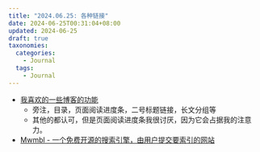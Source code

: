 ```yaml
---
title: "2024.06.25: 各种链接"
date: 2024-06-25T00:31:04+08:00
updated: 2024-06-25
draft: true
taxonomies:
  categories:
    - Journal
  tags:
    - Journal
---
```


- [我喜欢的一些博客的功能](https://danilafe.com/blog/blog_microfeatures/)
  - 旁注，目录，页面阅读进度条，二号标题链接，长文分组等
  - 其他的都认可，但是页面阅读进度条我很讨厌，因为它会占据我的注意力。
- [Mwmbl - 一个免费开源的搜索引擎，由用户提交要索引的网站](https://www.youtube.com/watch?v=-x9MtadE9wY)
